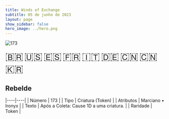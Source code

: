 ```yaml
---
title: Winds of Exchange
subtitle: 05 de junho de 2023
layout: page
show_sidebar: false
hero_image: ../hero.png
---
```


![173](https://mastervault-storage-prod.s3.amazonaws.com/media/card_front/pt/600_173_8ec3b9c7c725_pt.png)

<span title="Português" style="font-size: 32px;cursor: pointer;" onclick="javascript:document.querySelector('img[alt=\'173\']').src=document.querySelector('img[alt=\'173\']').src.replace(/card_front\/[^/]+/, 'card_front/pt').replace(/_[^/.0-9]+\.png/, '_pt.png')">🇧🇷</span>
<span title="English" style="font-size: 32px;cursor: pointer;" onclick="javascript:document.querySelector('img[alt=\'173\']').src=document.querySelector('img[alt=\'173\']').src.replace(/card_front\/[^/]+/, 'card_front/en').replace(/_[^/.0-9]+\.png/, '_en.png')">🇺🇸</span>
<span title="Español" style="font-size: 32px;cursor: pointer;" onclick="javascript:document.querySelector('img[alt=\'173\']').src=document.querySelector('img[alt=\'173\']').src.replace(/card_front\/[^/]+/, 'card_front/es').replace(/_[^/.0-9]+\.png/, '_es.png')">🇪🇸</span>
<span title="Français" style="font-size: 32px;cursor: pointer;" onclick="javascript:document.querySelector('img[alt=\'173\']').src=document.querySelector('img[alt=\'173\']').src.replace(/card_front\/[^/]+/, 'card_front/fr').replace(/_[^/.0-9]+\.png/, '_fr.png')">🇫🇷</span>
<span title="Italiano" style="font-size: 32px;cursor: pointer;" onclick="javascript:document.querySelector('img[alt=\'173\']').src=document.querySelector('img[alt=\'173\']').src.replace(/card_front\/[^/]+/, 'card_front/it').replace(/_[^/.0-9]+\.png/, '_it.png')">🇮🇹</span>
<span title="Deutsche" style="font-size: 32px;cursor: pointer;" onclick="javascript:document.querySelector('img[alt=\'173\']').src=document.querySelector('img[alt=\'173\']').src.replace(/card_front\/[^/]+/, 'card_front/de').replace(/_[^/.0-9]+\.png/, '_de.png')">🇩🇪</span>
<span title="简体中文" style="font-size: 32px;cursor: pointer;" onclick="javascript:document.querySelector('img[alt=\'173\']').src=document.querySelector('img[alt=\'173\']').src.replace(/card_front\/[^/]+/, 'card_front/zh-hans').replace(/_[^/.0-9]+\.png/, '_zh-hans.png')">🇨🇳</span>
<span title="繁體中文" style="font-size: 32px;cursor: pointer;" onclick="javascript:document.querySelector('img[alt=\'173\']').src=document.querySelector('img[alt=\'173\']').src.replace(/card_front\/[^/]+/, 'card_front/zh-hant').replace(/_[^/.0-9]+\.png/, '_zh-hant.png')">🇨🇳</span>
<span title="한국어" style="font-size: 32px;cursor: pointer;" onclick="javascript:document.querySelector('img[alt=\'173\']').src=document.querySelector('img[alt=\'173\']').src.replace(/card_front\/[^/]+/, 'card_front/ko').replace(/_[^/.0-9]+\.png/, '_ko.png')">🇰🇷</span>

## Rebelde

|----|----|
| Número | 173 |
| Tipo | Criatura (Token) |
| Atributos | Marciano • Ironyx |
| Texto | Após a Coleta: Cause 1D a uma  criatura. |
| Raridade | Token |
